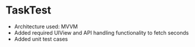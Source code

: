 # TaskTest

- Architecture used: MVVM
- Added required UIView and API handling functionality to fetch seconds
- Added unit test cases 
